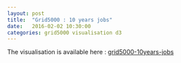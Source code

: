 ```yaml
---
layout: post
title:  "Grid5000 : 10 years jobs"
date:   2016-02-02 10:30:00
categories: grid5000 visualisation d3
---
```


The visualisation is available here : [grid5000-10years-jobs](/static/grid5000-10years-jobs)
